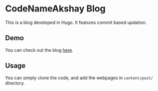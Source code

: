 # CodeNameAkshay Blog

This is a blog developed in Hugo. It features commit based updation.

## Demo

You can check out the blog [here](https://blog-bd6w.onrender.com).

## Usage

You can simply clone the code, and add the webpages in `content/post/` directory.

